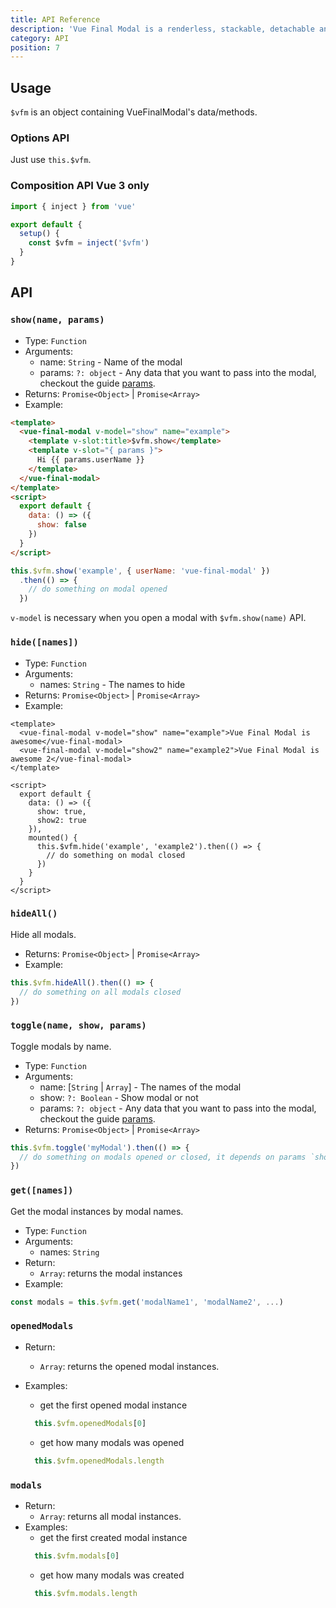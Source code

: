 ```yaml
---
title: API Reference
description: 'Vue Final Modal is a renderless, stackable, detachable and lightweight modal component.'
category: API
position: 7
---
```

## Usage

<alert>`$vfm` is an object containing VueFinalModal's data/methods.</alert>

### **Options API**

Just use `this.$vfm`.

### **Composition API** <badge>Vue 3 only</badge>

```js
import { inject } from 'vue'

export default {
  setup() {
    const $vfm = inject('$vfm')
  }
}
```
## API

### `show(name, params)`

- Type: `Function`
- Arguments:
  - name: `String` - Name of the modal
  - params: `?: object` - Any data that you want to pass into the modal, checkout the guide [params](/guide/params).
- Returns: `Promise<Object>` | `Promise<Array>`
- Example:

<v-api-show class="mb-4"></v-api-show>

<sfc-view>

```html
<template>
  <vue-final-modal v-model="show" name="example">
    <template v-slot:title>$vfm.show</template>
    <template v-slot="{ params }">
      Hi {{ params.userName }}
    </template>
  </vue-final-modal>
</template>
<script>
  export default {
    data: () => ({
      show: false
    })
  }
</script>
```

```js
this.$vfm.show('example', { userName: 'vue-final-modal' })
  .then(() => {
    // do something on modal opened
  })
```

</sfc-view>

<alert>`v-model` is necessary when you open a modal with `$vfm.show(name)` API.</alert>

### `hide([names])`

- Type: `Function`
- Arguments:
  - names: `String` - The names to hide
- Returns: `Promise<Object>` | `Promise<Array>`
- Example:

<sfc-view>

```vue
<template>
  <vue-final-modal v-model="show" name="example">Vue Final Modal is awesome</vue-final-modal>
  <vue-final-modal v-model="show2" name="example2">Vue Final Modal is awesome 2</vue-final-modal>
</template>
```

```vue
<script>
  export default {
    data: () => ({
      show: true,
      show2: true
    }),
    mounted() {
      this.$vfm.hide('example', 'example2').then(() => {
        // do something on modal closed
      })
    }
  }
</script>
```

</sfc-view>

### `hideAll()`

Hide all modals.

- Returns: `Promise<Object>` | `Promise<Array>`
- Example:

```js
this.$vfm.hideAll().then(() => {
  // do something on all modals closed
})
```

### `toggle(name, show, params)`

Toggle modals by name.

- Type: `Function`
- Arguments:
  - name: [`String` | `Array`] - The names of the modal
  - show: `?: Boolean` - Show modal or not
  - params: `?: object` - Any data that you want to pass into the modal, checkout the guide [params](/guide/params).
- Returns: `Promise<Object>` | `Promise<Array>`



```js
this.$vfm.toggle('myModal').then(() => {
  // do something on modals opened or closed, it depends on params `show` is true or false
})
```

### `get([names])`

Get the modal instances by modal names.

- Type: `Function`
- Arguments:
  - names: `String`
- Return:
  - `Array`: returns the modal instances
- Example:

```js
const modals = this.$vfm.get('modalName1', 'modalName2', ...)
```

### `openedModals`

- Return:

  - `Array`: returns the opened modal instances.

- Examples:
  - get the first opened modal instance
  ```js
    this.$vfm.openedModals[0]
  ```
  - get how many modals was opened
  ```js
    this.$vfm.openedModals.length
  ```

### `modals`

- Return:
  - `Array`: returns all modal instances.
- Examples:
  - get the first created modal instance
  ```js
    this.$vfm.modals[0]
  ```
  - get how many modals was created
  ```js
    this.$vfm.modals.length
  ```